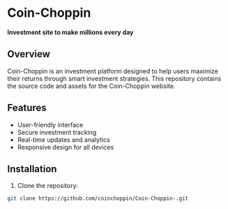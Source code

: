 # Coin-Choppin

**Investment site to make millions every day**

## Overview

Coin-Choppin is an investment platform designed to help users maximize their returns through smart investment strategies. This repository contains the source code and assets for the Coin-Choppin website.

## Features

- User-friendly interface  
- Secure investment tracking  
- Real-time updates and analytics  
- Responsive design for all devices

## Installation

1. Clone the repository:  
```bash
git clone https://github.com/coinchoppin/Coin-Choppin-.git

